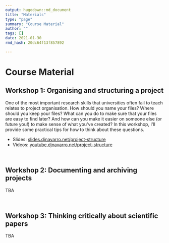```yaml
---
output: hugodown::md_document
title: "Materials"
type: "page"
summary: "Course Material"
author: ""
tags: []
date: 2021-01-30
rmd_hash: 20dc64f13f857892

---
```


Course Material
===============

Workshop 1: Organising and structuring a project
------------------------------------------------

One of the most important research skills that universities often fail to teach relates to project organisation. How should you name your files? Where should you keep your files? What can you do to make sure that your files are easy to find later? And how can you make it easier on someone else (or future you!) to make sense of what you've created? In this workshop, I'll provide some practical tips for how to think about these questions.

-   Slides: [slides.djnavarro.net/project-structure](https://slides.djnavarro.net/project-structure)
-   Videos: [youtube.djnavarro.net/project-structure](https://youtube.djnavarro.net/project-structure)

<br>

Workshop 2: Documenting and archiving projects
----------------------------------------------

TBA

<br>

Workshop 3: Thinking critically about scientific papers
-------------------------------------------------------

TBA

<br> <br>

